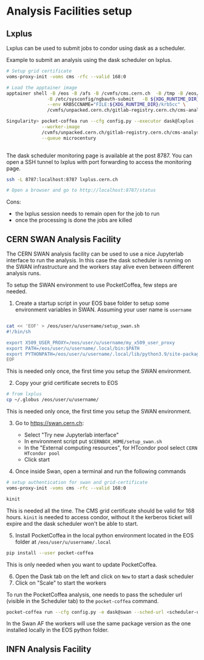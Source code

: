 # Analysis Facilities setup

## Lxplus
Lxplus can be used to submit jobs to condor using dask as a scheduler. 

Example to submit an analysis using the dask scheduler on lxplus. 

```bash
# Setup grid certificate
voms-proxy-init -voms cms -rfc --valid 168:0

# Load the apptainer image
apptainer shell -B /eos -B /afs -B /cvmfs/cms.cern.ch  -B /tmp -B /eos/cms/  \
               -B /etc/sysconfig/ngbauth-submit   -B ${XDG_RUNTIME_DIR} \
               --env KRB5CCNAME="FILE:${XDG_RUNTIME_DIR}/krb5cc" \
               /cvmfs/unpacked.cern.ch/gitlab-registry.cern.ch/cms-analysis/general/pocketcoffea:lxplus-el9-latest 

Singularity> pocket-coffea run --cfg config.py --executor dask@lxplus --scaleout 100 --chunksize 400000 \
             --worker-image
             /cvmfs/unpacked.cern.ch/gitlab-registry.cern.ch/cms-analysis/general/pocketcoffea:lxplus-el9-latest \
             --queue microcentury
             
```
The dask scheduler monitoring page is available at the post 8787. You can open a SSH tunnel to lxplus with port forwarding to access the monitoring page. 

```bash
ssh -L 8787:localhost:8787 lxplus.cern.ch

# Open a browser and go to http://localhost:8787/status
```

Cons:
- the lxplus session needs to remain open for the job to run
- once the processing is done the jobs are killed

## CERN SWAN Analysis Facility
The CERN SWAN analysis facility can be used to use a nice Jupyterlab interface to run the analysis.
In this case the dask scheduler is running on the SWAN infrastructure and the workers stay alive even between different
analysis runs. 

To setup the SWAN environment to use PocketCoffea, few steps are needed. 

1. Create a startup script in your EOS base folder to setup some environment variables in SWAN. Assuming your user name
is `username`
```bash

cat << 'EOF' > /eos/user/u/username/setup_swan.sh
#!/bin/sh

export X509_USER_PROXY=/eos/user/u/username/my_x509_user_proxy
export PATH=/eos/user/u/username/.local/bin:$PATH
export PYTHONPATH=/eos/user/u/username/.local/lib/python3.9/site-packages:$PYTHONPATH
EOF
```
This is needed only once, the first time you setup the SWAN environment.

2. Copy your grid certificate secrets to EOS
```bash
# from lxplus
cp ~/.globus /eos/user/u/username/
```
This is needed only once, the first time you setup the SWAN environment.

3. Go to https://swan.cern.ch:
   - Select "Try new Jupyterlab interface"
   - In environment script put `$CERNBOX_HOME/setup_swan.sh`
   - In the "External computing resources", for HTcondor pool select `CERN HTcondor pool`
   - Click start


4. Once inside Swan, open a terminal and run the following commands
```bash
# setup authentication for swan and grid-certificate
voms-proxy-init -voms cms -rfc --valid 168:0

kinit 
```
This is needed all the time. The CMS grid certificate should be valid for 168 hours. `kinit` is needed to access condor,
without it the kerberos ticket will expire and the dask scheduler won't be able to start.

5. Install PocketCoffea in the local python environment located in the EOS folder at `/eos/user/u/username/.local`
   
```bash
pip install --user pocket-coffea
```
This is only needed when you want to update PocketCoffea.


6. Open the Dask tab on the left and click on `New` to start a dask scheduler
7. Click on "Scale" to start the workers

To run the PocketCoffea analysis, one needs to pass the scheduler url (visible in the Scheduler tab) to the `pocket-coffea` command. 

```bash
pocket-coffea run --cfg config.py -e dask@swan --sched-url <scheduler-url> --chunksize 400000
```

In the Swan AF the workers will use the same package version as the one installed locally in the EOS python folder.


## INFN Analysis Facility
